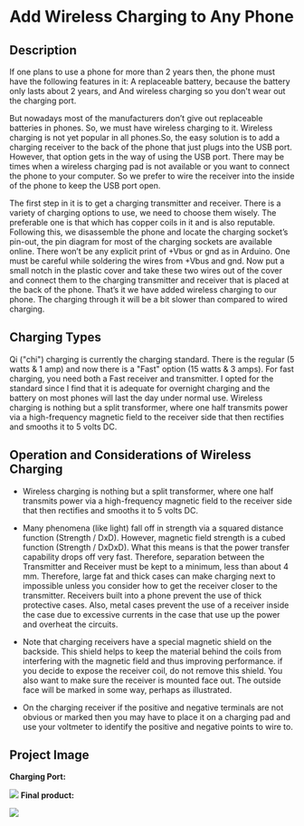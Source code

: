# Add Wireless Charging to Any Phone

## Description
If one plans to use a phone for more than 2 years then, the phone must have the following features in it:
A replaceable battery, because the battery only lasts about 2 years, and
And wireless charging so you don't wear out the charging port.
 
But nowadays most of the manufacturers don’t give out replaceable batteries in phones. So, we must have wireless charging to it. Wireless charging is not yet popular in all phones.So, the easy solution is to add a charging receiver to the back of the phone that just plugs into the USB port. However, that option gets in the way of using the USB port. There may be times when a wireless charging pad is not available or you want to connect the phone to your computer. So we prefer to wire the receiver into the inside of the phone to keep the USB port open.
 
The first step in it is to get a charging transmitter and receiver. There is a variety of charging options to use, we need to choose them wisely. The preferable one is that which has copper coils in it and is also reputable. Following this, we disassemble the phone and locate the charging socket’s pin-out, the pin diagram for most of the charging sockets are available online. There won’t be any explicit print of +Vbus or gnd as in Arduino. One must be careful while soldering the wires from +Vbus and gnd. Now put a small notch in the plastic cover and take these two wires out of the cover and connect them to the charging transmitter and receiver that is placed at the back of the phone. That’s it we have added wireless charging to our phone. The charging through it will be a bit slower than compared to wired charging.
 
## Charging Types
Qi ("chi") charging is currently the charging standard. There is the regular (5 watts & 1 amp) and now there is a "Fast" option (15 watts & 3 amps). For fast charging, you need both a Fast receiver and transmitter. I opted for the standard since I find that it is adequate for overnight charging and the battery on most phones will last the day under normal use. Wireless charging is nothing but a split transformer, where one half transmits power via a high-frequency magnetic field to the receiver side that then rectifies and smooths it to 5 volts DC.
 
## Operation and Considerations of Wireless Charging
* Wireless charging is nothing but a split transformer, where one half transmits power via a high-frequency magnetic field to the receiver side that then rectifies and smooths it to 5 volts DC.

* Many phenomena (like light) fall off in strength via a squared distance function (Strength / DxD). However, magnetic field strength is a cubed function (Strength / DxDxD). What this means is that the power transfer capability drops off very fast. Therefore, separation between the Transmitter and Receiver must be kept to a minimum, less than about 4 mm. Therefore, large fat and thick cases can make charging next to impossible unless you consider how to get the receiver closer to the transmitter. Receivers built into a phone prevent the use of thick protective cases. Also, metal cases prevent the use of a receiver inside the case due to excessive currents in the case that use up the power and overheat the circuits.

* Note that charging receivers have a special magnetic shield on the backside. This shield helps to keep the material behind the coils from interfering with the magnetic field and thus improving performance. if you decide to expose the receiver coil, do not remove this shield. You also want to make sure the receiver is mounted face out. The outside face will be marked in some way, perhaps as illustrated.

* On the charging receiver if the positive and negative terminals are not obvious or marked then you may have to place it on a charging pad and use your voltmeter to identify the positive and negative points to wire to.



## Project Image

**Charging Port:**

![](https://cdn.instructables.com/FD7/4PK7/JA8JFQZZ/FD74PK7JA8JFQZZ.LARGE.jpg?auto=webp&frame=1&width=1024&height=1024&fit=bounds)
**Final product:**

![](https://cdn.instructables.com/FAK/XS0X/JA8JFR0D/FAKXS0XJA8JFR0D.LARGE.jpg?auto=webp&frame=1&width=393&height=1024&fit=bounds)


